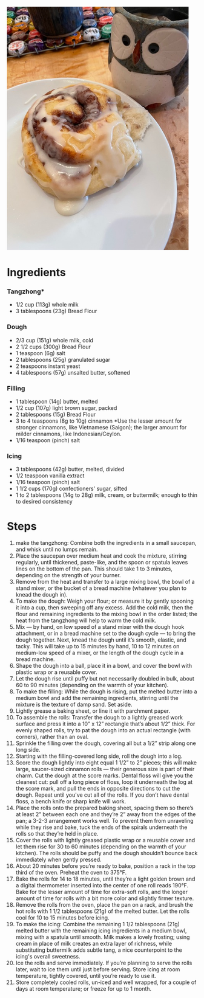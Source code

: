 ![Cinnamon roll](./IMG_0869.jpeg)


# Ingredients

### Tangzhong*
* 1/2 cup (113g) whole milk
* 3 tablespoons (23g) Bread Flour

### Dough
* 2/3 cup (151g) whole milk, cold
* 2 1/2 cups (300g) Bread Flour
* 1 teaspoon (6g) salt
* 2 tablespoons (25g) granulated sugar
* 2 teaspoons instant yeast
* 4 tablespoons (57g) unsalted butter, softened

### Filling
* 1 tablespoon (14g) butter, melted
* 1/2 cup (107g) light brown sugar, packed
* 2 tablespoons (15g) Bread Flour
* 3 to 4 teaspoons (8g to 10g) cinnamon *Use the lesser amount for stronger cinnamons, like Vietnamese (Saigon); the larger amount for milder cinnamons, like Indonesian/Ceylon.
* 1/16 teaspoon (pinch) salt


### Icing
* 3 tablespoons (42g) butter, melted, divided
* 1/2 teaspoon vanilla extract
* 1/16 teaspoon (pinch) salt
* 1 1/2 cups (170g) confectioners' sugar, sifted
* 1 to 2 tablespoons (14g to 28g) milk, cream, or buttermilk; enough to thin to desired consistency

# Steps

1. make the tangzhong: Combine both the ingredients in a small saucepan, and whisk until no lumps remain.
1. Place the saucepan over medium heat and cook the mixture, stirring regularly, until thickened, paste-like, and the spoon or spatula leaves lines on the bottom of the pan. This should take 1 to 3 minutes, depending on the strength of your burner.
1. Remove from the heat and transfer to a large mixing bowl, the bowl of a stand mixer, or the bucket of a bread machine (whatever you plan to knead the dough in).
1. To make the dough: Weigh your flour; or measure it by gently spooning it into a cup, then sweeping off any excess. Add the cold milk, then the flour and remaining ingredients to the mixing bowl in the order listed; the heat from the tangzhong will help to warm the cold milk.
1. Mix — by hand, on low speed of a stand mixer with the dough hook attachment, or in a bread machine set to the dough cycle — to bring the dough together. Next, knead the dough until it’s smooth, elastic, and tacky. This will take up to 15 minutes by hand, 10 to 12 minutes on medium-low speed of a mixer, or the length of the dough cycle in a bread machine.
1. Shape the dough into a ball, place it in a bowl, and cover the bowl with plastic wrap or a reusable cover.
1. Let the dough rise until puffy but not necessarily doubled in bulk, about 60 to 90 minutes (depending on the warmth of your kitchen).
1. To make the filling: While the dough is rising, put the melted butter into a medium bowl and add the remaining ingredients, stirring until the mixture is the texture of damp sand. Set aside.
1. Lightly grease a baking sheet, or line it with parchment paper. 
1. To assemble the rolls: Transfer the dough to a lightly greased work surface and press it into a 10” x 12” rectangle that’s about 1/2” thick. For evenly shaped rolls, try to pat the dough into an actual rectangle (with corners), rather than an oval. 
1. Sprinkle the filling over the dough, covering all but a 1/2” strip along one long side. 
1. Starting with the filling-covered long side, roll the dough into a log.
1. Score the dough lightly into eight equal 1 1/2” to 2” pieces; this will make large, saucer-sized cinnamon rolls — their generous size is part of their charm. Cut the dough at the score marks. Dental floss will give you the cleanest cut: pull off a long piece of floss, loop it underneath the log at the score mark, and pull the ends in opposite directions to cut the dough. Repeat until you've cut all of the rolls. If you don’t have dental floss, a bench knife or sharp knife will work. 
1. Place the rolls onto the prepared baking sheet, spacing them so there’s at least 2” between each one and they’re 2” away from the edges of the pan; a 3-2-3 arrangement works well. To prevent them from unraveling while they rise and bake, tuck the ends of the spirals underneath the rolls so that they’re held in place.
1. Cover the rolls with lightly greased plastic wrap or a reusable cover and let them rise for 30 to 60 minutes (depending on the warmth of your kitchen). The rolls should be puffy and the dough shouldn’t bounce back immediately when gently pressed.
1. About 20 minutes before you’re ready to bake, position a rack in the top third of the oven. Preheat the oven to 375°F.
1. Bake the rolls for 14 to 18 minutes, until they’re a light golden brown and a digital thermometer inserted into the center of one roll reads 190°F. Bake for the lesser amount of time for extra-soft rolls, and the longer amount of time for rolls with a bit more color and slightly firmer texture.
1. Remove the rolls from the oven, place the pan on a rack, and brush the hot rolls with 1 1/2 tablespoons (21g) of the melted butter. Let the rolls cool for 10 to 15 minutes before icing.
1. To make the icing: Combine the remaining 1 1/2 tablespoons (21g) melted butter with the remaining icing ingredients in a medium bowl, mixing with a spatula until smooth. Milk makes a lovely frosting; using cream in place of milk creates an extra layer of richness, while substituting buttermilk adds subtle tang, a nice counterpoint to the icing's overall sweetness.
1. Ice the rolls and serve immediately. If you’re planning to serve the rolls later, wait to ice them until just before serving. Store icing at room temperature, tightly covered, until you’re ready to use it.
1. Store completely cooled rolls, un-iced and well wrapped, for a couple of days at room temperature; or freeze for up to 1 month.
